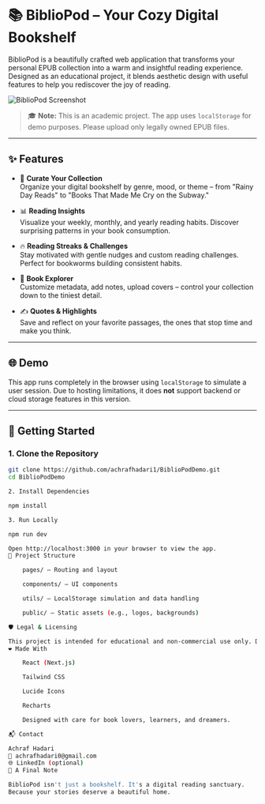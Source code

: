 # 📚 BiblioPod – Your Cozy Digital Bookshelf

BiblioPod is a beautifully crafted web application that transforms your personal EPUB collection into a warm and insightful reading experience. Designed as an educational project, it blends aesthetic design with useful features to help you rediscover the joy of reading.

![BiblioPod Screenshot](public/preview.png)

> 🎓 **Note:** This is an academic project. The app uses `localStorage` for demo purposes. Please upload only legally owned EPUB files.

---

## ✨ Features

- 📖 **Curate Your Collection**  
  Organize your digital bookshelf by genre, mood, or theme – from "Rainy Day Reads" to "Books That Made Me Cry on the Subway."

- 📊 **Reading Insights**  
  Visualize your weekly, monthly, and yearly reading habits. Discover surprising patterns in your book consumption.

- 🔥 **Reading Streaks & Challenges**  
  Stay motivated with gentle nudges and custom reading challenges. Perfect for bookworms building consistent habits.

- 🧭 **Book Explorer**  
  Customize metadata, add notes, upload covers – control your collection down to the tiniest detail.

- ✍️ **Quotes & Highlights**  
  Save and reflect on your favorite passages, the ones that stop time and make you think.

---

## 🌐 Demo

This app runs completely in the browser using `localStorage` to simulate a user session. Due to hosting limitations, it does **not** support backend or cloud storage features in this version.

---

## 🚀 Getting Started

### 1. Clone the Repository

```bash
git clone https://github.com/achrafhadari1/BiblioPodDemo.git
cd BiblioPodDemo

2. Install Dependencies

npm install

3. Run Locally

npm run dev

Open http://localhost:3000 in your browser to view the app.
📂 Project Structure

    pages/ – Routing and layout

    components/ – UI components

    utils/ – LocalStorage simulation and data handling

    public/ – Static assets (e.g., logos, backgrounds)

🛡️ Legal & Licensing

This project is intended for educational and non-commercial use only. Do not upload books you do not legally own.
❤️ Made With

    React (Next.js)

    Tailwind CSS

    Lucide Icons

    Recharts

    Designed with care for book lovers, learners, and dreamers.

📬 Contact

Achraf Hadari
📧 achrafhadari0@gmail.com
🌐 LinkedIn (optional)
🧠 A Final Note

BiblioPod isn't just a bookshelf. It's a digital reading sanctuary.
Because your stories deserve a beautiful home.
